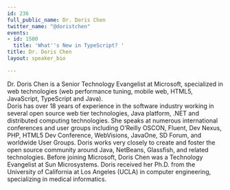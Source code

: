 ```yaml
---
id: 236
full_public_name: Dr. Doris Chen
twitter_name: "@doristchen"
events:
- id: 1500
  title: 'What''s New in TypeScript? '
title: Dr. Doris Chen
layout: speaker_bio

---
```

Dr. Doris Chen is a Senior Technology Evangelist at Microsoft, specialized in web technologies (web performance tuning, mobile web, HTML5, JavaScript, TypeScript and Java).  
Doris has over 18 years of experience in the software industry working in several open source web tier technologies, Java platform, .NET and distributed computing technologies. She speaks at numerous international conferences and user groups including O’Reilly OSCON, Fluent, Dev Nexus, PHP, HTML5 Dev Conference, WebVisions,  JavaOne, SD Forum, and worldwide User Groups. Doris works very closely to create and foster the open source community around Java, NetBeans, Glassfish, and related technologies. Before joining Microsoft, Doris Chen was a Technology Evangelist at Sun Microsystems.
Doris received her Ph.D. from the University of California at Los Angeles (UCLA) in computer engineering, specializing in medical informatics.
